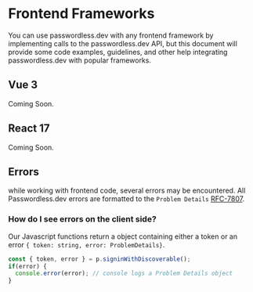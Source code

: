 # Frontend Frameworks

You can use passwordless.dev with any frontend framework by implementing calls to the passwordless.dev API, but this document will provide some code examples, guidelines, and other help integrating passwordless.dev with popular frameworks.

## Vue 3 <Badge text="example" type="warning"/>

Coming Soon.

## React 17 <Badge text="example" type="warning"/> <Badge text="demo" type="tip"/>

Coming Soon.

## Errors

while working with frontend code, several errors may be encountered. All Passwordless.dev errors are formatted to the `Problem Details` [RFC-7807](https://www.rfc-editor.org/rfc/rfc7807).

### How do I see errors on the client side?

Our Javascript functions return a object containing either a token or an error `{ token: string, error: ProblemDetails}`.

```ts
const { token, error } = p.signinWithDiscoverable();
if(error) {
  console.error(error); // console logs a Problem Details object
}

```
